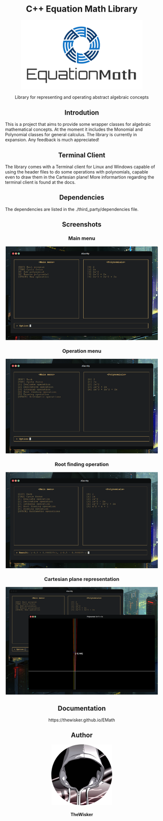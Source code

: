<h1 align="center">C++ Equation Math Library</h1>
<div align="center">
    <img width="400" src="./assets/big_logo.svg">
</div>
<p align="center">Library for representing and operating abstract algebraic concepts</p>

<h2 align="center">Introdution</h2>

This is a project that aims to provide some wrapper classes for algebraic mathematical concepts. At the moment it includes the Monomial and Polynomial classes for general calculus. The library is currently in expansion. Any feedback is much appreciated!

<h2 align="center">Terminal Client</h2>

The library comes with a Terminal client for Linux and Windows capable of using the header files to do some operations with polynomials, capable even to draw them in the Cartesian plane! More informartion regarding the terminal client is found at the docs.

<h2 align="center">Dependencies</h2>

The dependencies are listed in the ./third_party/dependencies file.

<h2 align="center">Screenshots</h2>

<h3 align="center">Main menu</h3>
<div align="center">
    <img width="500" src="./assets/screenshot_one.png">
</div>
<h3 align="center">Operation menu</h3>
<div align="center">
    <img width="500" src="./assets/screenshot_three.png">
</div>
<h3 align="center">Root finding operation</h3>
<div align="center">
    <img width="500" src="./assets/screenshot_four.png">
</div>
<h3 align="center">Cartesian plane representation</h3>
<div align="center">
    <img width="500" src="./assets/screenshot_two.png">
</div>

<h2 align="center">Documentation</h2>

<p align="center">https://thewisker.github.io/EMath</p>

<h2 align="center">Author</h2>
<div align="center">
    <img width="200" height="200" src="assets/profile.png"></img>
</div>
<h4 align="center">TheWisker</h4>
